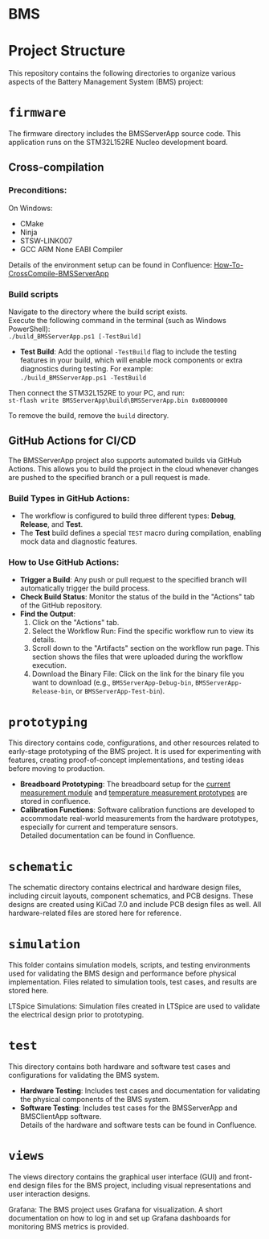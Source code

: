 # BMS

# Project Structure

This repository contains the following directories to organize various aspects of the Battery Management System (BMS) project:

# `firmware`
The firmware directory includes the BMSServerApp source code. This application runs on the STM32L152RE Nucleo development board.   

## Cross-compilation
### Preconditions:
On Windows:   
- CMake
- Ninja
- STSW-LINK007
- GCC ARM None EABI Compiler

Details of the environment setup can be found in Confluence: [How-To-CrossCompile-BMSServerApp](https://liyuanliull.atlassian.net/wiki/spaces/BMSDEVELOP/pages/426109/How-to+Set+Up+Environment+and+Building+the+BMSServerApp)

### Build scripts
Navigate to the directory where the build script exists.   
Execute the following command in the terminal (such as Windows PowerShell):  
`./build_BMSServerApp.ps1 [-TestBuild]`   

- **Test Build**: Add the optional `-TestBuild` flag to include the testing features in your build, which will enable mock components or extra diagnostics during testing. For example:  
  `./build_BMSServerApp.ps1 -TestBuild`

Then connect the STM32L152RE to your PC, and run:    
`st-flash write BMSServerApp\build\BMSServerApp.bin 0x08000000`   

To remove the build, remove the `build` directory.

## GitHub Actions for CI/CD
The BMSServerApp project also supports automated builds via GitHub Actions. This allows you to build the project in the cloud whenever changes are pushed to the specified branch or a pull request is made.

### Build Types in GitHub Actions:
- The workflow is configured to build three different types: **Debug**, **Release**, and **Test**.
- The **Test** build defines a special `TEST` macro during compilation, enabling mock data and diagnostic features.

### How to Use GitHub Actions:
- **Trigger a Build**: Any push or pull request to the specified branch will automatically trigger the build process.
- **Check Build Status**: Monitor the status of the build in the "Actions" tab of the GitHub repository.
- **Find the Output**:   
  1. Click on the "Actions" tab.
  2. Select the Workflow Run: Find the specific workflow run to view its details.
  3. Scroll down to the "Artifacts" section on the workflow run page. This section shows the files that were uploaded during the workflow execution.
  4. Download the Binary File:  Click on the link for the binary file you want to download (e.g., `BMSServerApp-Debug-bin`, `BMSServerApp-Release-bin`, or `BMSServerApp-Test-bin`).   

# `prototyping`
This directory contains code, configurations, and other resources related to early-stage prototyping of the BMS project. It is used for experimenting with features, creating proof-of-concept implementations, and testing ideas before moving to production.  

- **Breadboard Prototyping**: The breadboard setup for the [current measurement module](https://liyuanliull.atlassian.net/wiki/spaces/BMSDEVELOP/pages/6520833/Voltage+Temperature+and+Current+measurement+Overview) and [temperature measurement prototypes](https://liyuanliull.atlassian.net/wiki/spaces/BMSDEVELOP/pages/8257538/Temperature+Measurement+Module+Prototyping+Documentation.) are stored in confluence.   
- **Calibration Functions**: Software calibration functions are developed to accommodate real-world measurements from the hardware prototypes, especially for current and temperature sensors.   
Detailed documentation can be found in Confluence.  

# `schematic`
The schematic directory contains electrical and hardware design files, including circuit layouts, component schematics, and PCB designs. These designs are created using KiCad 7.0 and include PCB design files as well. All hardware-related files are stored here for reference.   

# `simulation`
This folder contains simulation models, scripts, and testing environments used for validating the BMS design and performance before physical implementation. Files related to simulation tools, test cases, and results are stored here.   

LTSpice Simulations: Simulation files created in LTSpice are used to validate the electrical design prior to prototyping.   

# `test`
This directory contains both hardware and software test cases and configurations for validating the BMS system.   

- **Hardware Testing**: Includes test cases and documentation for validating the physical components of the BMS system.     
- **Software Testing**: Includes test cases for the BMSServerApp and BMSClientApp software.      
Details of the hardware and software tests can be found in Confluence.

# `views`
The views directory contains the graphical user interface (GUI) and front-end design files for the BMS project, including visual representations and user interaction designs.   

Grafana: The BMS project uses Grafana for visualization. A short documentation on how to log in and set up Grafana dashboards for monitoring BMS metrics is provided.   
